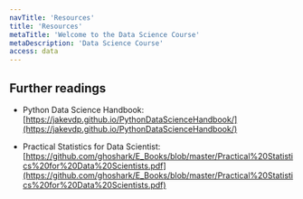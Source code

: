 ```yaml
---
navTitle: 'Resources'
title: 'Resources'
metaTitle: 'Welcome to the Data Science Course'
metaDescription: 'Data Science Course'
access: data
---
```


## Further readings

- Python Data Science Handbook: [https://jakevdp.github.io/PythonDataScienceHandbook/](https://jakevdp.github.io/PythonDataScienceHandbook/)

- Practical Statistics for Data Scientist: [https://github.com/ghoshark/E_Books/blob/master/Practical%20Statistics%20for%20Data%20Scientists.pdf](https://github.com/ghoshark/E_Books/blob/master/Practical%20Statistics%20for%20Data%20Scientists.pdf)
